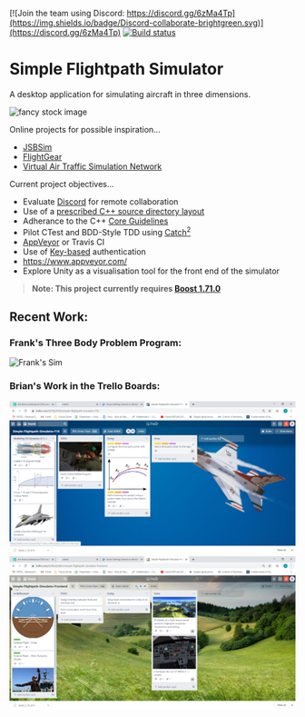 [![Join the team using Discord: https://discord.gg/6zMa4Tp](https://img.shields.io/badge/Discord-collaborate-brightgreen.svg)](https://discord.gg/6zMa4Tp)
[![Build status](https://ci.appveyor.com/api/projects/status/07276mey39n8kaob?svg=true)](https://ci.appveyor.com/project/DavidMcCabe/simpleflightpathsimulator)

# Simple Flightpath Simulator

A desktop application for simulating aircraft in three dimensions.

![fancy stock image](https://cdn.pixabay.com/photo/2019/03/23/20/01/aircraft-4076160_1280.jpg)

Online projects for possible inspiration...
- [JSBSim](https://en.wikipedia.org/wiki/JSBSim)
- [FlightGear](https://en.wikipedia.org/wiki/FlightGear)
- [Virtual Air Traffic Simulation Network](https://en.wikipedia.org/wiki/Virtual_Air_Traffic_Simulation_Network)

Current project objectives...
- Evaluate [Discord](https://discordapp.com/) for remote collaboration
- Use of a [prescribed C++ source directory layout](https://api.csswg.org/bikeshed/?force=1&url=https://raw.githubusercontent.com/vector-of-bool/pitchfork/develop/data/spec.bs)
- Adherance to the C++ [Core Guidelines](https://isocpp.github.io/CppCoreGuidelines/CppCoreGuidelines)
- Pilot CTest and BDD-Style TDD using [Catch<sup>2</sup>](https://github.com/catchorg/Catch2)
- [AppVeyor](https://www.youtube.com/watch?v=R8OrWVVf5CM) or Travis CI
- Use of [Key-based](https://help.github.com/en/github/authenticating-to-github/connecting-to-github-with-ssh) authentication
- https://www.appveyor.com/
- Explore Unity as a visualisation tool for the front end of the simulator

> **Note: This project currently requires [Boost 1.71.0](https://www.boost.org/users/history/version_1_71_0.html)**

## Recent Work:

### **Frank's Three Body Problem Program**:
![Frank's Sim](./docs/artwork/FrankSim.gif)

### **Brian's Work in the Trello Boards**:
![trello board 1](./docs/artwork/trello-board1.jpg)
![trello board 2](./docs/artwork/trello-board2.jpg)
